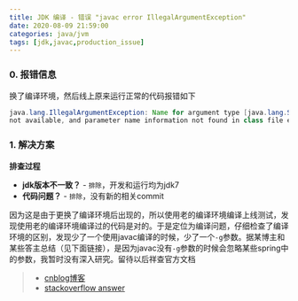 ```yaml
---
title: JDK 编译 - 错误 "javac error IllegalArgumentException"
date: 2020-08-09 21:59:00
categories: java/jvm
tags: [jdk,javac,production_issue]
---
```


### 0. 报错信息
换了编译环境，然后线上原来运行正常的代码报错如下
``` java
java.lang.IllegalArgumentException: Name for argument type [java.lang.String]  
not available, and parameter name information not found in class file either. 
```

### 1. 解决方案

**排查过程**
- **jdk版本不一致？** - `排除`，开发和运行均为jdk7
- **代码问题？** - `排除`，没有新的相关commit

因为这是由于更换了编译环境后出现的，所以使用老的编译环境编译上线测试，发现使用老的编译环境编译过的代码是对的。于是定位为编译问题，仔细检查了编译环境的区别，发现少了一个使用javac编译的时候，少了一个`-g`参数。据某博主和某些答主总结（见下面链接），是因为javac没有`-g`参数的时候会忽略某些spring中的参数，我暂时没有深入研究。留待以后祥查官方文档

> - [cnblog博客](https://www.cnblogs.com/mrcharles/p/11879810.html)
> - [stackoverflow answer](https://stackoverflow.com/questions/7484659/usage-of-requestparam-throws-error-in-spring-3)